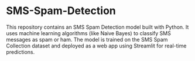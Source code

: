 # SMS-Spam-Detection
This repository contains an SMS Spam Detection model built with Python. It uses machine learning algorithms (like Naive Bayes) to classify SMS messages as spam or ham. The model is trained on the SMS Spam Collection dataset and deployed as a web app using Streamlit for real-time predictions. 
